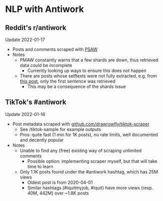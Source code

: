 # NLP with Antiwork

## Reddit's r/antiwork

Update 2022-01-17

- Posts and comments scraped with [PSAW](https://psaw.readthedocs.io/en/latest)
- Notes
  - PMAW constantly warns that a few shards are down, thus retrieved data could be incomplete 
    - Currently looking up ways to ensure this does not happen
  - There are posts whose selftexts were not fully extracted, e.g. from [this post](https://www.reddit.com/r/antiwork/comments/eodidy/what_the_fuck_is_the_point_of_a_resume_when_the/), only the first sentence was retrieved
    - This may be a consequence of the shards issue

## TikTok's #antiwork

Update 2022-01-16

- Post metadata scraped with [github.com/drawrowfly/tiktok-scraper](https://github.com/drawrowfly/tiktok-scraper)
	- See /tiktok-sample for example outputs
	- Pros: quite fast (1 min for 1K posts), no rate limits, well documented and decently popular
- Notes
	- Unable to find any (free) existing way of scraping unlimited comments 
		- Possible option: implementing scraper myself, but that will take time to learn
	- Only 1.1K posts found under the #antiwork hashtag, which has 25M views
		- Oldest post is from 2020-04-01
		- Similar hashtags (#iquitmyjob, #iquit) have more views (resp. 40M, 442M) over ~1.8K posts

